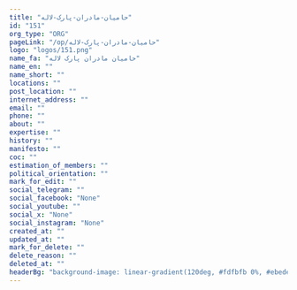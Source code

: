 ```yaml
---
title: "حامیان-مادران-پارک-لاله"
id: "151"
org_type: "ORG"
pageLink: "/op/حامیان-مادران-پارک-لاله"
logo: "logos/151.png"
name_fa: "حامیان مادران پارک لاله"
name_en: ""
name_short: ""
locations: ""
post_location: ""
internet_address: ""
email: ""
phone: ""
about: ""
expertise: ""
history: ""
manifesto: ""
coc: ""
estimation_of_members: ""
political_orientation: ""
mark_for_edit: ""
social_telegram: ""
social_facebook: "None"
social_youtube: ""
social_x: "None"
social_instagram: "None"
created_at: ""
updated_at: ""
mark_for_delete: ""
delete_reason: ""
deleted_at: ""
headerBg: "background-image: linear-gradient(120deg, #fdfbfb 0%, #ebedee 100%);"
---
```


